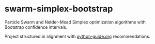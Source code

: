 # swarm-simplex-bootstrap
Particle Swarm and Nelder-Mead Simplex optimization algorithms with Bootstrap confidence intervals.

Project structured in alignment with [python-guide.org](https://docs.python-guide.org/writing/structure/) recommendations.
